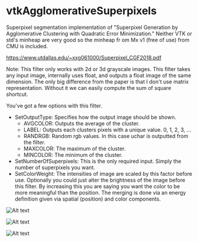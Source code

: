 # vtkAgglomerativeSuperpixels

Superpixel segmentation implementation of "Superpixel Generation by Agglomerative Clustering with Quadratic Error Minimization." Neither VTK or std's minheap are very good so the minheap fr om Mx v1 (free of use) from CMU is included.

https://www.utdallas.edu/~xxg061000/Superpixel_CGF2018.pdf

Note: This filter only works with 2d or 3d grayscale images. This filter takes any input image, internally uses float, and outputs a float image of the same dimension. The only big difference from the paper is that I don't use matrix representation. Without it we can easily compute the sum of square shortcut.

You've got a few options with this filter.
- SetOutputType: Specifies how the output image should be shown.
	- AVGCOLOR: Outputs the average of the cluster.
	- LABEL: Outputs each clusters pixels with a unique value. 0, 1, 2, 3, ...
	- RANDRGB: Random rgb values. In this case uchar is outputted from the filter.
	- MAXCOLOR: The maximum of the cluster.
	- MINCOLOR: The minimum of the cluster.
- SetNumberOfSuperpixels: This is the only required input. Simply the number of superpixels you want.
- SetColorWeight: The intensities of image are scaled by this factor before use. Optionally you could just alter the brightness of the image before this filter. By increasing this you are saying you want the color to be more meaningful than the position. The merging is done via an energy definition given via spatial (position) and color components.

![Alt text](https://andaharoo.files.wordpress.com/2018/03/superpixel-random-rgb.png)

![Alt text](https://andaharoo.files.wordpress.com/2018/03/superpixel-average.png)

![Alt text](https://andaharoo.files.wordpress.com/2018/03/screenshot.png?w=1140)
